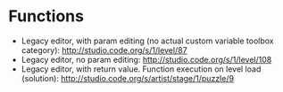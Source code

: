 # Functions

* Legacy editor, with param editing (no actual custom variable toolbox category): http://studio.code.org/s/1/level/87
* Legacy editor, no param editing: http://studio.code.org/s/1/level/108
* Legacy editor, with return value. Function execution on level load (solution): http://studio.code.org/s/artist/stage/1/puzzle/9
